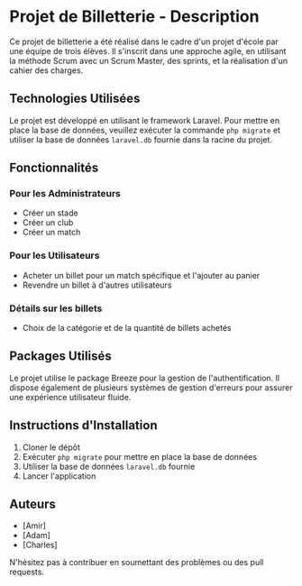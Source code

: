 # Projet de Billetterie - Description

Ce projet de billetterie a été réalisé dans le cadre d'un projet d'école par une équipe de trois élèves. Il s'inscrit dans une approche agile, en utilisant la méthode Scrum avec un Scrum Master, des sprints, et la réalisation d'un cahier des charges.

## Technologies Utilisées
Le projet est développé en utilisant le framework Laravel. Pour mettre en place la base de données, veuillez exécuter la commande `php migrate` et utiliser la base de données `laravel.db` fournie dans la racine du projet.

## Fonctionnalités

### Pour les Administrateurs
- Créer un stade
- Créer un club
- Créer un match

### Pour les Utilisateurs
- Acheter un billet pour un match spécifique et l'ajouter au panier
- Revendre un billet à d'autres utilisateurs

### Détails sur les billets
- Choix de la catégorie et de la quantité de billets achetés

## Packages Utilisés
Le projet utilise le package Breeze pour la gestion de l'authentification. Il dispose également de plusieurs systèmes de gestion d'erreurs pour assurer une expérience utilisateur fluide.

## Instructions d'Installation
1. Cloner le dépôt
2. Exécuter `php migrate` pour mettre en place la base de données
3. Utiliser la base de données `laravel.db` fournie
4. Lancer l'application

## Auteurs
- [Amir]
- [Adam]
- [Charles]

N'hésitez pas à contribuer en soumettant des problèmes ou des pull requests.
